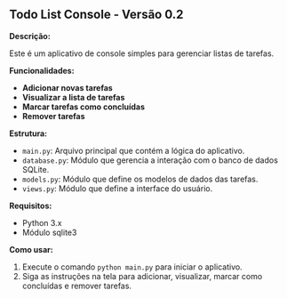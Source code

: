 ## Todo List Console - Versão 0.2

**Descrição:**

Este é um aplicativo de console simples para gerenciar listas de tarefas.

**Funcionalidades:**

* **Adicionar novas tarefas**
* **Visualizar a lista de tarefas** 
* **Marcar tarefas como concluídas**
* **Remover tarefas**

**Estrutura:**

* `main.py`: Arquivo principal que contém a lógica do aplicativo.
* `database.py`: Módulo que gerencia a interação com o banco de dados SQLite.
* `models.py`: Módulo que define os modelos de dados das tarefas.
* `views.py`: Módulo que define a interface do usuário.

**Requisitos:**

* Python 3.x
* Módulo sqlite3

**Como usar:**

1. Execute o comando `python main.py` para iniciar o aplicativo.
2. Siga as instruções na tela para adicionar, visualizar, marcar como concluídas e remover tarefas.

